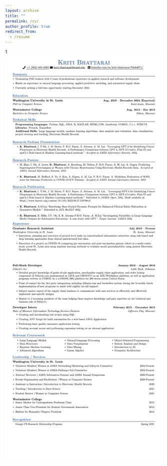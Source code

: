 ```yaml
---
layout: archive
title: ""
permalink: /cv/
author_profile: true
redirect_from:
  - /resume
---
```

1
<img src="CV1.png" alt="Page 1" style="margin-bottom: -5px;">
<img src="CV2.png" alt="Page 2">
